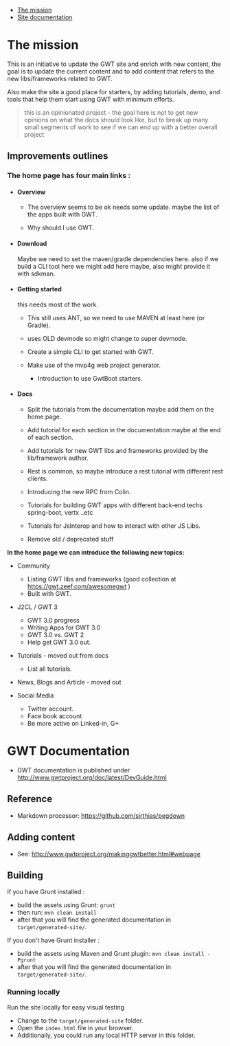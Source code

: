 * [The mission](#the-mission)
* [Site documentation](#gwt-documentation)


# The mission

This is an initiative to update the GWT site and enrich with new content, the goal is to update the current content and to add content that refers to the new libs/frameworks related to GWT.

Also make the site a good place for starters, by adding tutorials, demo, and tools that help them start using GWT with minimum efforts.

> this is an opinionated project - the goal here is not to get new opinions on what the docs should look like, but to break up many small segments of work to see if we can end up with a better overall project

## Improvements outlines

### The home page has four main links :

- #### Overview

	- The overview seems to be ok needs some update. maybe the list of the apps built with GWT.

  - Why should I use GWT.

  
- #### Download

	Maybe we need to set the maven/gradle dependencies here.
  also if we build a CLI tool here we might add here maybe, also might provide it with sdkman.

- #### Getting started
	this needs most of the work.

	- This still uses ANT, so we need to use MAVEN at least here (or Gradle).

  - uses OLD devmode so might change to super devmode.

  - Create a simple CLI to get started with GWT.

  - Make use of the mvp4g web project generator.

	- Introduction to use GwtBoot starters.

- #### Docs

  - Split the tutorials from the documentation maybe add them on the home page.

  - Add tutorial for each section in the documentation maybe at the end of each section.

  - Add tutorials for new GWT libs and frameworks provided by the lib/framework author.

  - Rest is common, so maybe introduce a rest tutorial with different rest clients.

  - Introducing the new RPC from Colin.

  - Tutorials for building GWT apps with different back-end techs spring-boot, vertx ..etc

  - Tutorials for JsInterop and how to interact with other JS Libs.

  - Remove old / deprecated stuff

**In the home page we can introduce the following new topics:**

- Community

  - Listing GWT libs and frameworks (good collection at https://gwt.zeef.com/awesomegwt )
  - Built with GWT.


- J2CL / GWT 3
  - GWT 3.0 progress
  - Writing Apps for GWT 3.0
  - GWT 3.0 vs. GWT 2
  - Help get GWT 3.0 out.


- Tutorials - moved out from docs

  - List all tutorials.


- News, Blogs and Article - moved out


- Social Media
  - Twitter account.
  - Face book account
  - Be more active on Linked-in, G+


# GWT Documentation

* GWT documentation is published under http://www.gwtproject.org/doc/latest/DevGuide.html

## Reference

* Markdown processor: https://github.com/sirthias/pegdown

## Adding content

* See: http://www.gwtproject.org/makinggwtbetter.html#webpage

## Building

If you have Grunt installed :
* build the assets using Grunt: `grunt`
* then run: `mvn clean install`
* after that you will find the generated documentation in `target/generated-site/`.

If you don't have Grunt installer :
* build the assets using Maven and Grunt plugin: `mvn clean install -Pgrunt`
* after that you will find the generated documentation in `target/generated-site/`.

### Running locally
Run the site locally for easy visual testing

* Change to the `target/generated-site` folder.
* Open the `index.html` file in your browser.
* Additionally, you could run any local HTTP server in this folder.

